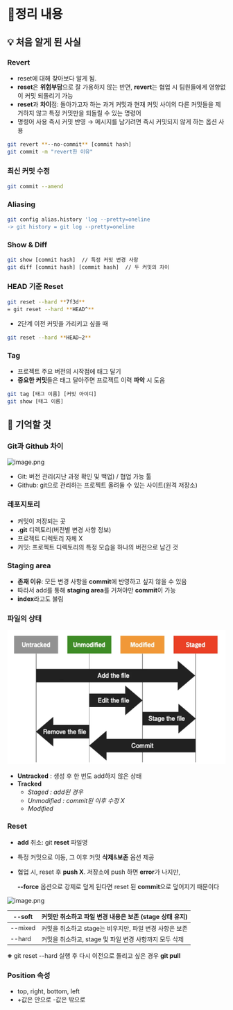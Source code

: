 # 📝정리 내용

## 💡 처음 알게 된 사실

### Revert

- reset에 대해 찾아보다 알게 됨.
- **reset**은 **위험부담**으로 잘 가용하지 않는 반면, **revert**는 협업 시 팀원들에게 영향없이 커밋 되돌리기 가능
- **reset**과 **차이**점: 돌아가고자 하는 과거 커밋과 현재 커밋 사이의 다른 커밋들을 제거하지 않고 특정 커밋만을 되돌릴 수 있는 명령어
- 명령어 사용 즉시 커밋 반영 → 메시지를 남기려면 즉시 커밋되지 않게 하는 옵션 사용

```bash
git revert **--no-commit** [commit hash] 
git commit -m "revert한 이유"
```

### 최신 커밋 수정

```bash
git commit --amend
```

### Aliasing

```bash
git config alias.history 'log --pretty=oneline
-> git history = git log --pretty=oneline
```

### Show & Diff

```bash
git show [commit hash]  // 특정 커밋 변경 사항 
git diff [commit hash] [commit hash]  // 두 커밋의 차이
```

### HEAD 기준 Reset

```bash
git reset --hard **7f3d** 
= git reset --hard **HEAD^**
```

- 2단계 이전 커밋을 가리키고 싶을 때

```bash
git reset --hard **HEAD~2**
```

### Tag

- 프로젝트 주요 버전의 시작점에 태그 달기
- **중요한 커밋**들은 태그 달아주면 프로젝트 이력 **파악** 시 도움

```bash
git tag [태그 이름] [커밋 아이디]
git show [태그 이름]
```

## 📌 기억할 것

### Git과 Github 차이

![image.png](attachment:93b632c4-e146-4b69-aca9-70241f56dfd5:image.png)

- Git: 버전 관리(지난 과정 확인 및 백업) / 협업 가능 툴
- Github: git으로 관리하는 프로젝트 올려둘 수 있는 사이트(원격 저장소)

### 레포지토리

- 커밋이 저장되는 곳
- **.git** 디렉토리(버전별 변경 사항 정보)
- 프로젝트 디렉토리 자체 X
- 커밋: 프로젝트 디렉토리의 특정 모습을 하나의 버전으로 남긴 것

### Staging area

- **존재 이유**: 모든 변경 사항을 **commit**에 반영하고 싶지 않을 수 있음
- 따라서 add를 통해 **staging area**를 거쳐야만 **commit**이 가능
- **index**라고도 불림

### 파일의 상태

![alt text](image.png)

- **Untracked** : 생성 후 한 번도 add하지 않은 상태
- **Tracked**
    - *Staged  : add된 경우*
    - *Unmodified : commit된 이후 수정 X*
    - *Modified*

### Reset

- **add** 취소: git **reset** 파일명
- 특정 커밋으로 이동, 그 이후 커밋 **삭제**&**보존** 옵션 제공
- 협업 시, reset 후 **push X**. 저장소에 push 하면 **error**가 나지만,

  **--force** 옵션으로 강제로 덮게 된다면 reset 된 **commit**으로 덮어지기 때문이다

![image.png](attachment:ede03079-6c54-401b-8617-425d4b5ff811:image.png)

| --soft | 커밋만 취소하고 파일 변경 내용은 보존 (stage 상태 유지) |
| --- | --- |
| --mixed | 커밋을 취소하고 stage는 비우지만, 파일 변경 사항은 보존 |
| --hard | 커밋을 취소하고, stage 및 파일 변경 사항까지 모두 삭제 |

**※** git reset --hard 실행 후 다시 이전으로 돌리고 싶은 경우 **git pull**

### Position 속성

- top, right, bottom, left
- +값은 안으로 -값은 밖으로